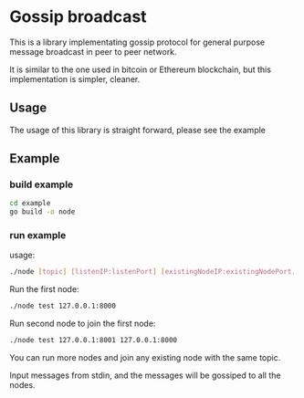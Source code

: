# Gossip broadcast
This is a library implementating gossip protocol for general purpose message broadcast in peer to peer network.

It is similar to the one used in bitcoin or Ethereum blockchain, but this implementation is simpler, cleaner.

## Usage
The usage of this library is straight forward, please see the example

## Example
### build example
```sh
cd example
go build -o node 
```
### run example
usage:
```sh
./node [topic] [listenIP:listenPort] [existingNodeIP:existingNodePort...]
```

Run the first node:
```sh
./node test 127.0.0.1:8000
```

Run second node to join the first node:
```sh
./node test 127.0.0.1:8001 127.0.0.1:8000
```

You can run more nodes and join any existing node with the same topic.

Input messages from stdin, and the messages will be gossiped to all the nodes.
